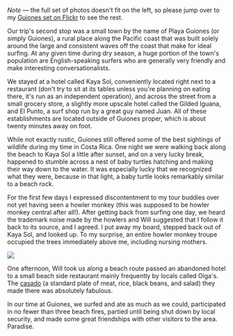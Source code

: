 <p class="note"><em>Note</em> &mdash; the full set of photos doesn't fit on the left, so please jump over to my <a href="http://www.flickr.com/photos/brandurleach/sets/72157625975582966/">Guiones set on Flickr</a> to see the rest.</p>

Our trip's second stop was a small town by the name of Playa Guiones (or simply Guiones), a rural place along the Pacific coast that was built solely around the large and consistent waves off the coast that make for ideal surfing. At any given time during dry season, a huge portion of the town's population are English-speaking surfers who are generally very friendly and make interesting conversationalists.

We stayed at a hotel called Kaya Sol, conveniently located right next to a restaurant (don't try to sit at its tables unless you're planning on eating there, it's run as an independent operation), and across the street from a small grocery store, a slightly more upscale hotel called the Gilded Iguana, and El Punto, a surf shop run by a great guy named Juan. All of these establishments are located outside of Guiones proper, which is about twenty minutes away on foot.

While not exactly rustic, Guiones still offered some of the best sightings of wildlife during my time in Costa Rica. One night we were walking back along the beach to Kaya Sol a little after sunset, and on a very lucky break, happened to stumble across a nest of baby turtles hatching and making their way down to the water. It was especially lucky that we recognized what they were, because in that light, a baby turtle looks remarkably similar to a beach rock.

For the first few days I expressed discontentment to my tour buddies over not yet having seen a howler monkey (this was supposed to be howler monkey central after all!). After getting back from surfing one day, we heard the trademark noise made by the howlers and Will suggested that I follow it back to its source, and I agreed. I put away my board, stepped back out of Kaya Sol, and looked up. To my surprise, an entire howler monkey troupe occupied the trees immediately above me, including nursing mothers.

<div class="figure_plain"><a href="http://www.flickr.com/photos/brandurleach/5416409146/in/set-72157625975582966/"><img src="http://farm5.static.flickr.com/4074/5416409146_3b8c3c8ebb.jpg" /></a></div>

One afternoon, Will took us along a beach route passed an abandoned hotel to a small beach side restaurant mainly frequently by locals called Olga's. The [casado](http://en.wikipedia.org/wiki/Casado) (a standard plate of meat, rice, black beans, and salad) they made there was absolutely fabulous.

In our time at Guiones, we surfed and ate as much as we could, participated in no fewer than three beach fires, partied until being shut down by local security, and made some great friendships with other visitors to the area. Paradise.
